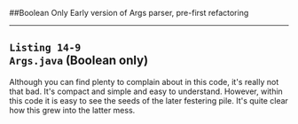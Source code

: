 ##Boolean Only
Early version of Args parser, pre-first refactoring

---
`Listing 14-9`  
`Args.java` (Boolean only)
---
Although you can find plenty to complain about in this code, 
it's really not that bad. It's compact and simple and easy to understand. 
However, within this code it is easy to see the seeds of the later 
festering pile. It's quite clear how this grew into the latter mess.